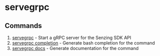 # servegrpc

## Commands

1. [servegrpc](servegrpc.md) - Start a gRPC server for the Senzing SDK API
1. [servegrpc completion](completion.md) - Generate bash completion for the command
1. [servegrpc docs](docs.md) - Generate documentation for the command
